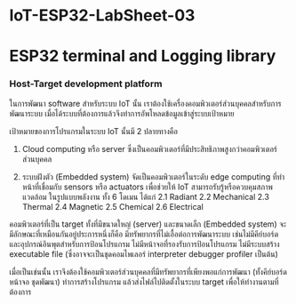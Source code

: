 # IoT-ESP32-LabSheet-03

# ESP32 terminal and Logging library 

### Host-Target development platform

ในการพัฒนา software สำหรับระบบ  IoT นั้น เราต้องใช้เครื่องคอมพิวเตอร์ส่วนบุคคลสำหรับการพัฒนาระบบ เมื่อได้ระบบที่ต้องการแล้วจึงทำการอัพโหลดข้อมูลเข้าสู่ระบบเป้าหมาย

เป้าหมายของการโปรแกรมในระบบ IoT นั้นมี 2 ปลายทางคือ 

1. Cloud computing หรือ server ซึ่งเป็นคอมพิวเตอร์ที่มีประสิทธิภาพสูงกว่าคอมพิวเตอร์ส่วนบุคคล

2. ระบบฝังตัว (Embedded system) จัดเป็นคอมพิวเตอร์ในระดับ edge computing ที่ทำหน้าที่เชื่อมกับ sensors หรือ actuators  เพื่อช่วยให้ IoT สามารถรับรู้หรือควบคุมสภาพแวดล้อม ในรูปแบบพลังงาน ทั้ง 6 โดเมน ได้แก่
 2.1 Radiant
 2.2 Mechanical
 2.3 Thermal
 2.4 Magnetic
 2.5 Chemical
 2.6 Electrical

คอมพิวเตอร์ที่เป็น target ทั้งที่มีขนาดใหญ่  (server) และขนาดเล็ก (Embedded system) จะมีลักษณะที่เหมือนกันอยู่ประการหนึ่งก็คือ มีทรัพยากรที่ไม่เอื้อต่อการพัฒนาระบบ เช่นไม่มีคีย์บอร์ดและอุปกรณ์อินพุตสำหรับการป้อนโปรแกรม ไม่มีหน้าจอที่รองรับการป้อนโปรแกรม ไม่มีระบบสร้าง executable file (ซึ่งอาจจะเป็นชุดคอมไพเลอร์  interpreter debugger profiler เป็นต้น)

เมื่อเป็นเช่นนั้น เราจึงต้องใช้คอมพิวเตอร์ส่วนบุคคลที่มีทรัพยากรที่เพียงพอแก่การพัฒนา  (ทั้งคีย์บอร์ด หน้าจอ ชุดพัฒนา) ทำการสร้างโปรแกรม แล้วส่งไฟล์ไปติดตั้งในระบบ target เพื่อให้ทำงานตามที่ต้องการ
